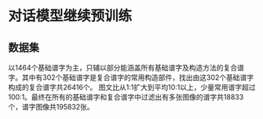 # 对话模型继续预训练

## 数据集
以1464个基础谱字为主，只辅以部分能涵盖所有基础谱字及构造方法的复合谱字。其中有302个基础谱字是复合谱字的常用构造部件，找出由这302个基础谱字构成的复合谱字共26416个。
图文比从1:1扩大到平均10:1以上，少量常用谱字超过100:1。最终在所有的基础谱字和复合谱字中过滤出有多张图像的谱字共18833个，谱字图像共195832张。

